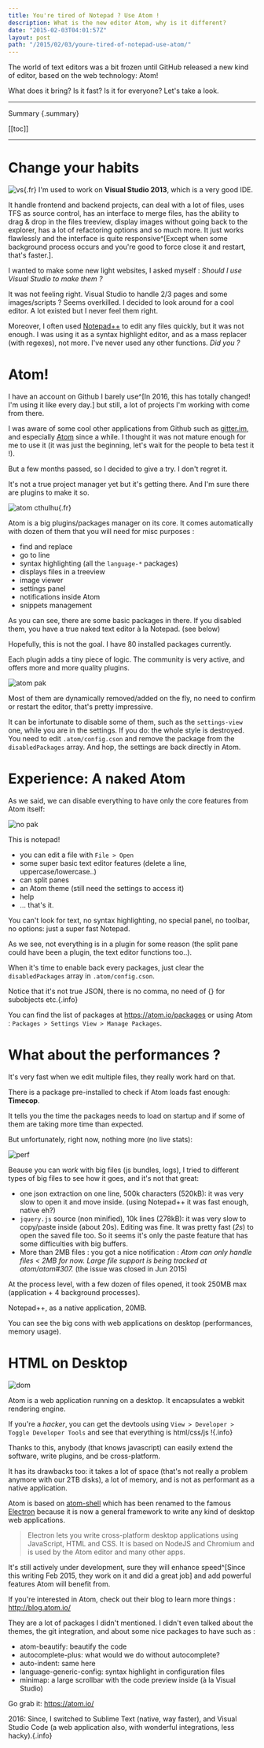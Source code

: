 ```yaml
---
title: You're tired of Notepad ? Use Atom !
description: What is the new editor Atom, why is it different?
date: "2015-02-03T04:01:57Z"
layout: post
path: "/2015/02/03/youre-tired-of-notepad-use-atom/"
---
```


The world of text editors was a bit frozen until GitHub released a new kind of editor, based on the web technology: Atom!

What does it bring? Is it fast? Is it for everyone? Let's take a look.

---
Summary {.summary}

[[toc]]

---

# Change your habits

![vs](vs.png){.fr} I'm used to work on **Visual Studio 2013**, which is a very good IDE.

It handle frontend and backend projects, can deal with a lot of files, uses TFS as source control, has an interface to merge files, has the ability to drag & drop in the files treeview, display images without going back to the explorer, has a lot of refactoring options and so much more. It just works flawlessly and the interface is quite responsive^[Except when some background process occurs and you're good to force close it and restart, that's faster.].

I wanted to make some new light websites, I asked myself : *Should I use Visual Studio to make them ?*

It was not feeling right. Visual Studio to handle 2/3 pages and some images/scripts ? Seems overkilled. I decided to look around for a cool editor. A lot existed but I never feel them right.

Moreover, I often used [Notepad++](http://notepad-plus-plus.org/) to edit any files quickly, but it was not enough. I was using it as a syntax highlight editor, and as a mass replacer (with regexes), not more. I've never used any other functions. _Did you ?_

# Atom!

I have an account on Github I barely use^[In 2016, this has totally changed! I'm using it like every day.] but still, a lot of projects I'm working with come from there.

I was aware of some cool other applications from Github such as [gitter.im](https://gitter.im/), and especially [Atom](https://atom.io/) since a while. I thought it was not mature enough for me to use it (it was just the beginning, let's wait for the people to beta test it !).

But a few months passed, so I decided to give a try. I don't regret it.

It's not a true project manager yet but it's getting there. And I'm sure there are plugins to make it so.

![atom cthulhu](atom-cthulhu.png){.fr}

Atom is a big plugins/packages manager on its core. It comes automatically with dozen of them that you will need for misc purposes :
- find and replace
- go to line
- syntax highlighting (all the `language-*` packages)
- displays files in a treeview
- image viewer
- settings panel
- notifications inside Atom
- snippets management 

As you can see, there are some basic packages in there. If you disabled them, you have a true naked text editor à la Notepad. (see below)

Hopefully, this is not the goal. I have 80 installed packages currently.

Each plugin adds a tiny piece of logic. The community is very active, and offers more and more quality plugins.

![atom pak](atom-pak.png)

Most of them are dynamically removed/added on the fly, no need to confirm or restart the editor, that's pretty impressive.

It can be infortunate to disable some of them, such as the `settings-view` one, while you are in the settings. If you do: the whole style is destroyed. You need to edit `.atom/config.cson` and remove the package from the `disabledPackages` array. And hop, the settings are back directly in Atom. 

# Experience: A naked Atom

As we said, we can disable everything to have only the core features from Atom itself:

![no pak](no-pak.png)

This is notepad!

- you can edit a file with `File > Open`
- some super basic text editor features (delete a line, uppercase/lowercase..)
- can split panes
- an Atom theme (still need the settings to access it)
- help
- ... that's it.

You can't look for text, no syntax highlighting, no special panel, no toolbar, no options: just a super fast Notepad.

As we see, not everything is in a plugin for some reason (the split pane could have been a plugin, the text editor functions too..).

When it's time to enable back every packages, just clear the `disabledPackages` array in `.atom/config.cson`.

Notice that it's not true JSON, there is no comma, no need of {} for subobjects etc.{.info}

You can find the list of packages at <https://atom.io/packages> or using Atom : `Packages > Settings View > Manage Packages`. 

# What about the performances ?

It's very fast when we edit multiple files, they really work hard on that.

There is a package pre-installed to check if Atom loads fast enough: **Timecop**.

It tells you the time the packages needs to load on startup and if some of them are taking more time than expected.

But unfortunately, right now, nothing more (no live stats):

![perf](perf.png)

Beause you can *work* with big files (js bundles, logs), I tried to different types of big files to see how it goes, and it's not that great:

- one json extraction on one line, 500k characters (520kB): it was very slow to open it and move inside. (using Notepad++ it was fast enough, native eh?)
- `jquery.js` source (non minified), 10k lines (278kB): it was very slow to copy/paste inside (about 20s). Editing was fine. It was pretty fast (*2s*) to open the saved file too. So it seems it's only the paste feature that has some difficulties with big buffers.
- More than 2MB files : you got a nice notification : *Atom can only handle files < 2MB for now. Large file support is being tracked at atom/atom#307.* (the issue was closed in Jun 2015)

At the process level, with a few dozen of files opened, it took 250MB max (application + 4 background processes).

Notepad++, as a native application, 20MB.

You can see the big cons with web applications on desktop (performances, memory usage).

# HTML on Desktop

![dom](dom.png)

Atom is a web application running on a desktop. It encapsulates a webkit rendering engine.

If you're a *hacker*, you can get the devtools using `View > Developer > Toggle Developer Tools` and see that everything is html/css/js !{.info}

Thanks to this, anybody (that knows javascript) can easily extend the software, write plugins, and be cross-platform.

It has its drawbacks too: it takes a lot of space (that's not really a problem anymore with our 2TB disks), a lot of memory, and is not as performant as a native application.

Atom is based on [atom-shell](https://github.com/atom/atom-shell) which has been renamed to the famous [Electron](https://github.com/electron/electron) because it is now a general framework to write any kind of desktop web applications.

> Electron lets you write cross-platform desktop applications using JavaScript, HTML and CSS. It is based on NodeJS and Chromium and is used by the Atom editor and many other apps.

It's still actively under development, sure they will enhance speed^[Since this writing Feb 2015, they work on it and did a great job] and add powerful features Atom will benefit from.

If you're interested in Atom, check out their blog to learn more things : http://blog.atom.io/

They are a lot of packages I didn't mentioned. I didn't even talked about the themes, the git integration, and about some nice packages to have such as :

- atom-beautify: beautify the code
- autocomplete-plus: what would we do without autocomplete?
- auto-indent: same here
- language-generic-config: syntax highlight in configuration files
- minimap: a large scrollbar with the code preview inside (à la Visual Studio)

Go grab it: https://atom.io/

2016: Since, I switched to Sublime Text (native, way faster), and Visual Studio Code (a web application also, with wonderful integrations, less hacky).{.info}